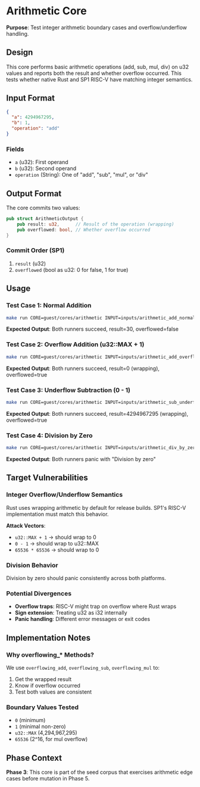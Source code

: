 # Arithmetic Core

**Purpose**: Test integer arithmetic boundary cases and overflow/underflow handling.

## Design

This core performs basic arithmetic operations (add, sub, mul, div) on u32 values and reports both the result and whether overflow occurred. This tests whether native Rust and SP1 RISC-V have matching integer semantics.

## Input Format

```json
{
  "a": 4294967295,
  "b": 1,
  "operation": "add"
}
```

### Fields
- `a` (u32): First operand
- `b` (u32): Second operand
- `operation` (String): One of "add", "sub", "mul", or "div"

## Output Format

The core commits two values:

```rust
pub struct ArithmeticOutput {
    pub result: u32,      // Result of the operation (wrapping)
    pub overflowed: bool, // Whether overflow occurred
}
```

### Commit Order (SP1)
1. `result` (u32)
2. `overflowed` (bool as u32: 0 for false, 1 for true)

## Usage

### Test Case 1: Normal Addition
```bash
make run CORE=guest/cores/arithmetic INPUT=inputs/arithmetic_add_normal.json
```

**Expected Output**: Both runners succeed, result=30, overflowed=false

### Test Case 2: Overflow Addition (u32::MAX + 1)
```bash
make run CORE=guest/cores/arithmetic INPUT=inputs/arithmetic_add_overflow.json
```

**Expected Output**: Both runners succeed, result=0 (wrapping), overflowed=true

### Test Case 3: Underflow Subtraction (0 - 1)
```bash
make run CORE=guest/cores/arithmetic INPUT=inputs/arithmetic_sub_underflow.json
```

**Expected Output**: Both runners succeed, result=4294967295 (wrapping), overflowed=true

### Test Case 4: Division by Zero
```bash
make run CORE=guest/cores/arithmetic INPUT=inputs/arithmetic_div_by_zero.json
```

**Expected Output**: Both runners panic with "Division by zero"

## Target Vulnerabilities

### Integer Overflow/Underflow Semantics
Rust uses wrapping arithmetic by default for release builds. SP1's RISC-V implementation must match this behavior.

**Attack Vectors**:
- `u32::MAX + 1` → should wrap to 0
- `0 - 1` → should wrap to u32::MAX
- `65536 * 65536` → should wrap to 0

### Division Behavior
Division by zero should panic consistently across both platforms.

### Potential Divergences
- **Overflow traps**: RISC-V might trap on overflow where Rust wraps
- **Sign extension**: Treating u32 as i32 internally
- **Panic handling**: Different error messages or exit codes

## Implementation Notes

### Why overflowing_* Methods?
We use `overflowing_add`, `overflowing_sub`, `overflowing_mul` to:
1. Get the wrapped result
2. Know if overflow occurred
3. Test both values are consistent

### Boundary Values Tested
- `0` (minimum)
- `1` (minimal non-zero)
- `u32::MAX` (4,294,967,295)
- `65536` (2^16, for mul overflow)

## Phase Context

**Phase 3**: This core is part of the seed corpus that exercises arithmetic edge cases before mutation in Phase 5.

